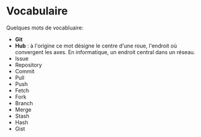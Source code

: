# Vocabulaire

Quelques mots de vocabluaire:

- **Git**
- **Hub** : à l'origine ce mot désigne le centre d'une roue, l'endroit où convergent les axes. En informatique, un endroit central dans un réseau.
- Issue
- Repository
- Commit
- Pull
- Push
- Fetch
- Fork
- Branch
- Merge
- Stash
- Hash
- Gist
